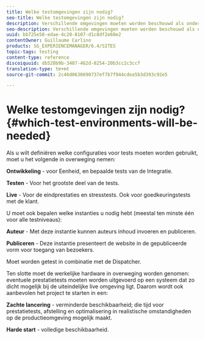 ```yaml
---
title: Welke testomgevingen zijn nodig?
seo-title: Welke testomgevingen zijn nodig?
description: Verschillende omgevingen moeten worden beschouwd als onderdeel van tests
seo-description: Verschillende omgevingen moeten worden beschouwd als onderdeel van tests
uuid: bb725e50-edae-4c20-8107-d1c8df2e60e2
contentOwner: Guillaume Carlino
products: SG_EXPERIENCEMANAGER/6.4/SITES
topic-tags: testing
content-type: reference
discoiquuid: db528b9b-3407-462d-8254-20b3cc2c3ccf
translation-type: tm+mt
source-git-commit: 2c46d0630690737ef7b7f944cdea5b3d393c92e5

---
```



# Welke testomgevingen zijn nodig?{#which-test-environments-will-be-needed}

Als u wilt definiëren welke configuraties voor tests moeten worden gebruikt, moet u het volgende in overweging nemen:

**Ontwikkeling** - voor Eenheid, en bepaalde tests van de Integratie.

**Testen** - Voor het grootste deel van de tests.

**Live** - Voor de eindprestaties en stresstests. Ook voor goedkeuringstests met de klant.

U moet ook bepalen welke instanties u nodig hebt (meestal ten minste één voor alle testniveaus):

**Auteur** - Met deze instantie kunnen auteurs inhoud invoeren en publiceren.

**Publiceren** - Deze instantie presenteert de website in de gepubliceerde vorm voor toegang van bezoekers.

Moet worden getest in combinatie met de Dispatcher.

Ten slotte moet de werkelijke hardware in overweging worden genomen: eventuele prestatietests moeten worden uitgevoerd op een systeem dat zo dicht mogelijk bij de uiteindelijke live omgeving ligt. Daarom wordt ook aanbevolen het project te starten in een:

**Zachte lancering** - verminderde beschikbaarheid; die tijd voor prestatietests, afstelling en optimalisering in realistische omstandigheden op de productieomgeving mogelijk maakt.

**Harde start** - volledige beschikbaarheid.
